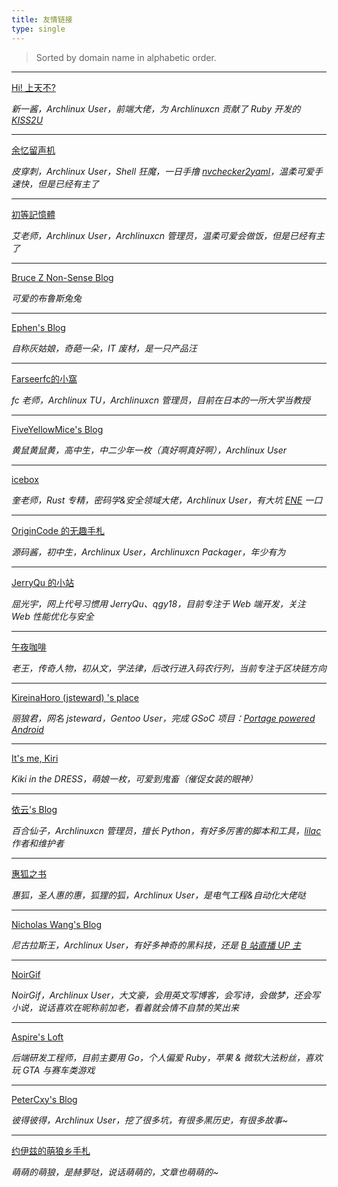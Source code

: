 ```yaml
---
title: 友情链接
type: single
---
```


> Sorted by domain name in alphabetic order.

---

[Hi! 上天不?](https://a-wing.top/)

*新一酱，Archlinux User，前端大佬，为 Archlinuxcn 贡献了 Ruby 开发的 [KISS2U](https://github.com/a-wing/KISS2U)*

---

[余忆留声机](https://amane.live/)

*皮穿刺，Archlinux User，Shell 狂魔，一日手撸 [nvchecker2yaml](https://github.com/tobiichiamane/nvchecker2yaml)，温柔可爱手速快，但是已经有主了*

---

[初等記憶體](https://axionl.me/)

*艾老师，Archlinux User，Archlinuxcn 管理员，温柔可爱会做饭，但是已经有主了*

---

[Bruce Z Non-Sense Blog](https://blog.brucezhang.cf/)

*可爱的布鲁斯兔兔*

---

[Ephen's Blog](https://ephen.me/)

*自称灰姑娘，奇葩一朵，IT 废材，是一只产品汪*

---

[Farseerfc的小窩](https://farseerfc.me/)

*fc 老师，Archlinux TU，Archlinuxcn 管理员，目前在日本的一所大学当教授*

---

[FiveYellowMice's Blog](https://fiveyellowmice.com/)

*黄鼠黄鼠黄，高中生，中二少年一枚（真好啊真好啊），Archlinux User*

---

[icebox](https://quininer.github.io/)

*奎老师，Rust 专精，密码学&安全领域大佬，Archlinux User，有大坑 [ENE](https://github.com/quininer/ene) 一口*

---

[OriginCode 的无趣手札](https://origincode.github.io/)

*源码酱，初中生，Archlinux User，Archlinuxcn Packager，年少有为*

---

[JerryQu 的小站](https://imququ.com/)

*屈光宇，网上代号习惯用 JerryQu、qgy18，目前专注于 Web 端开发，关注 Web 性能优化与安全*

---

[午夜咖啡](http://jolestar.com/)

*老王，传奇人物，初从文，学法律，后改行进入码农行列，当前专注于区块链方向*

---

[KireinaHoro (jsteward) 's place](https://jsteward.moe/)

*丽狼君，网名 jsteward，Gentoo User，完成 GSoC 项目：[Portage powered Android](https://wiki.gentoo.org/wiki/Android/SharkBait)*

---

[It's me, Kiri](https://kirikira.moe/)

*Kiki in the DRESS，萌娘一枚，可爱到鬼畜（催促女装的眼神）*

---

[依云's Blog](https://blog.lilydjwg.me/)

*百合仙子，Archlinuxcn 管理员，擅长 Python，有好多厉害的脚本和工具，[lilac](https://github.com/archlinuxcn/lilac) 作者和维护者*

---

[惠狐之书](https://blog.megumifox.com/)

*惠狐，圣人惠的惠，狐狸的狐，Archlinux User，是电气工程&自动化大佬哒*

---

[Nicholas Wang's Blog](https://www.nicho1as.wang/)

*尼古拉斯王，Archlinux User，有好多神奇的黑科技，还是 [B 站直播 UP 主](https://live.bilibili.com/24384)*

---

[NoirGif](https://nir.moe)

*NoirGif，Archlinux User，大文豪，会用英文写博客，会写诗，会做梦，还会写小说，说话喜欢在昵称前加老，看着就会情不自禁的笑出来*

---

[Aspire's Loft](https://pjw.io/)

*后端研发工程师，目前主要用 Go，个人偏爱 Ruby，苹果 & 微软大法粉丝，喜欢玩 GTA 与赛车类游戏*

---

[PeterCxy's Blog](https://typeblog.net/)

*彼得彼得，Archlinux User，挖了很多坑，有很多黑历史，有很多故事~*

---

[约伊兹的萌狼乡手札](https://blog.yoitsu.moe/)

*萌萌的萌狼，是赫萝哒，说话萌萌的，文章也萌萌的~*
